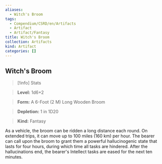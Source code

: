 ```yaml
---
aliases:
  - Witch's Broom
tags:
  - Compendium/CSRD/en/Artifacts
  - Artifact
  - Artifact/Fantasy
title: Witch's Broom
collection: Artifacts
kind: Artifact
categories: []
---
```

## Witch's Broom    
>[!info] Stats    
> **Level:** 1d6+2    
> **Form:** A 6-Foot (2 M) Long Wooden Broom    
> **Depletion:** 1 in 1D20    
> **Kind:** Fantasy  
    
As a vehicle, the broom can be ridden a long distance each round. On extended trips, it can move up to 100 miles (160 km) per hour. The bearer can call upon the broom to grant them a powerful hallucinogenic state that lasts for four hours, during which time all tasks are hindered. After the hallucinations end, the bearer's Intellect tasks are eased for the next ten minutes.